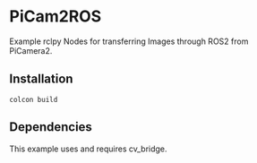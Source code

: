 # PiCam2ROS

Example rclpy Nodes for transferring Images through ROS2 from PiCamera2.

## Installation

```
colcon build
```


## Dependencies

This example uses and requires cv_bridge.
